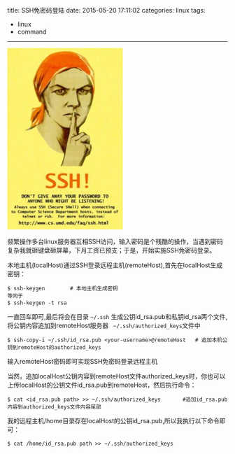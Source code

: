 title: SSH免密码登陆
date: 2015-05-20 17:11:02
categories: linux
tags:
  - linux
  - command
---

<img src="/imgs/linux/ssh.jpg" alt="SSH免密码登录" />

频繁操作多台linux服务器互相SSH访问，输入密码是个残酷的操作，当遇到密码复杂我就砸键盘砸屏幕，下月工资已预支；于是，开始实施SSH免密码登录。

<!-- more -->

本地主机(localHost)通过SSH登录远程主机(remoteHost),首先在localHost生成密钥：

	$ ssh-keygen		# 本地主机生成密钥
	等同于
	$ ssh-keygen -t rsa 	

一直回车即可,最后将会在目录 ` ~/.ssh ` 生成公钥id_rsa.pub和私钥id_rsa两个文件,将公钥内容追加到remoteHost服务器 ` ~/.ssh/authorized_keys`文件中

	$ ssh-copy-i ~/.ssh/id_rsa.pub <your-username>@remoteHost	# 追加本机公钥到remoteHost的authorized_keys

输入remoteHost密码即可实现SSH免密码登录远程主机

当然，追加localHost公钥内容到remoteHost文件authorized_keys时，你也可以上传localHost的公钥文件id_rsa.pub到remoteHost，然后执行命令：

	$ cat <id_rsa.pub path> >> ~/.ssh/authorized_keys		#追加id_rsa.pub内容到authorized_keys文件内容尾部

我的远程主机/home目录存在localHost的公钥id_rsa.pub,所以我执行以下命令即可：

	$ cat /home/id_rsa.pub path >> ~/.ssh/authorized_keys